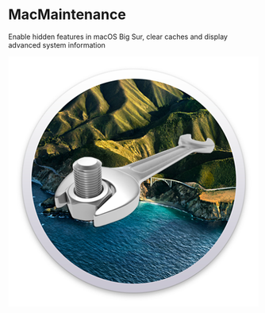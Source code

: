 # MacMaintenance
Enable hidden features in macOS Big Sur, clear caches and display advanced system information

![MacMaintenance Icon](https://github.com/opnoack/MacMaintenance/raw/master/Images/MacMaintenance%20Icon.png)
